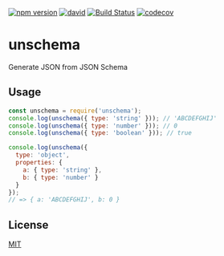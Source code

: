 [![npm version](https://badge.fury.io/js/unschema.svg)](http://badge.fury.io/js/unschema)
[![david](https://david-dm.org/pirosikick/unschema.svg)](https://david-dm.org/pirosikick/unschema)
[![Build Status](https://travis-ci.org/pirosikick/unschema.svg)](https://travis-ci.org/pirosikick/unschema)
[![codecov](https://codecov.io/gh/pirosikick/unschema/branch/master/graph/badge.svg)](https://codecov.io/gh/pirosikick/unschema)

unschema
========

Generate JSON from JSON Schema

## Usage

```js
const unschema = require('unschema');
console.log(unschema({ type: 'string' })); // 'ABCDEFGHIJ'
console.log(unschema({ type: 'number' })); // 0
console.log(unschema({ type: 'boolean' })); // true

console.log(unschema({
  type: 'object',
  properties: {
    a: { type: 'string' },
    b: { type: 'number' }
  }
});
// => { a: 'ABCDEFGHIJ', b: 0 }
```

## License

[MIT](http://pirosikick.mit-license.org/)
